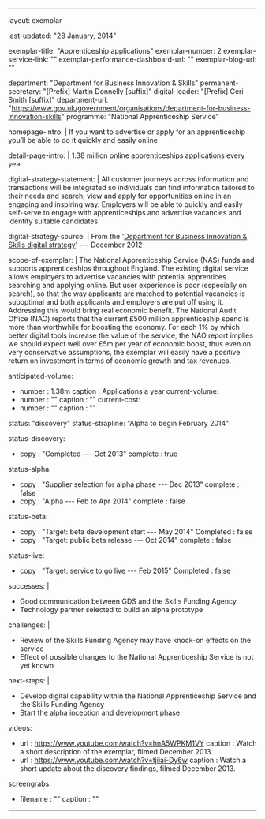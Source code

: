 ---

layout: exemplar

last-updated: "28 January, 2014"

exemplar-title: "Apprenticeship applications"
exemplar-number: 2
exemplar-service-link: ""
exemplar-performance-dashboard-url: ""
exemplar-blog-url: ""


department: "Department for Business Innovation & Skills"
permanent-secretary: "[Prefix] Martin Donnelly [suffix]"
digital-leader: "[Prefix] Ceri Smith [suffix]"
department-url: "https://www.gov.uk/government/organisations/department-for-business-innovation-skills"
programme: "National Apprenticeship Service"


homepage-intro: |
    If you want to advertise or apply for an apprenticeship you’ll be able to do it quickly and easily online

detail-page-intro: |
    1.38 million online apprenticeships applications every year


digital-strategy-statement: |
    All customer journeys across information and transactions will be integrated so individuals can find information tailored to their needs and search, view and apply for opportunities online in an engaging and inspiring way. Employers will be able to quickly and easily self-serve to engage with apprenticeships and advertise vacancies and identify suitable candidates.
    
digital-strategy-source: |
    From the '[Department for Business Innovation & Skills digital strategy](http://discuss.bis.gov.uk/digitalstrategy/page/7/)' --- December 2012
    

scope-of-exemplar: |
    The National Apprenticeship Service (NAS) funds and supports apprenticeships throughout England. The existing digital service allows employers to advertise vacancies with potential apprentices searching and applying online. But user experience is poor (especially on search), so that the way applicants are matched to potential vacancies is suboptimal and both applicants and employers are put off using it. Addressing this would bring real economic benefit. The National Audit Office (NAO) reports that the current £500 million apprenticeship spend is more than worthwhile for boosting the economy. For each 1% by which better digital tools increase the value of the service, the NAO report implies we should expect well over £5m per year of economic boost, thus even on very conservative assumptions, the exemplar will easily have a positive return on investment in terms of economic growth and tax revenues.


anticipated-volume:
  - number  : 1.38m
    caption : Applications a year
current-volume:
  - number  : ""
    caption : ""
current-cost:
  - number  : ""
    caption : ""


status: "discovery"
status-strapline: "Alpha to begin February 2014"

status-discovery:
  - copy        : "Completed --- Oct 2013"
    complete    : true

status-alpha:
  - copy        : "Supplier selection for alpha phase --- Dec 2013"
    complete    : false
  - copy        : "Alpha --- Feb to Apr 2014"
    complete    : false

status-beta:
  - copy        : "Target: beta development start --- May 2014"
    Completed   : false
  - copy        : "Target: public beta release --- Oct 2014"
    complete    : false

status-live:
  - copy        : "Target: service to go live --- Feb 2015"
    Completed   : false


successes: |
  - Good communication between GDS and the Skills Funding Agency
  - Technology partner selected to build an alpha prototype
  
  
challenges: |
  - Review of the Skills Funding Agency may have knock-on effects on the service
  - Effect of possible changes to the National Apprenticeship Service is not yet known
  
next-steps: |
  - Develop digital capability within the National Apprenticeship Service and the Skills Funding Agency
  - Start the alpha inception and development phase
  

videos:
  - url   : https://www.youtube.com/watch?v=hnA5WPKM1VY
    caption : Watch a short description of the exemplar, filmed December 2013.
  - url   : https://www.youtube.com/watch?v=tjiiai-Dy6w
    caption : Watch a short update about the discovery findings, filmed December 2013.


screengrabs:
  - filename    : ""
    caption     : ""

---